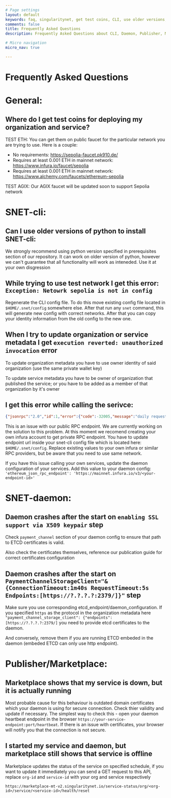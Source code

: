 ```yaml
---
# Page settings
layout: default
keywords: faq, singularitynet, get test coins, CLI, use older versions, Exception, Netowrk sepolia is not in config, execution reverted unauthorized invocation error, daemon, crashes, enabling SSL support via X509 keypair, PaymentChannelStorageClient, Publisher, Marketplace, service is down, service is offline, issue
comments: false
title: Frequently Asked Questions
description: Frequently Asked Questions about CLI, Daemon, Publisher, Marketplace

# Micro navigation
micro_nav: true

---
```


# Frequently Asked Questions

# General:

## Where do I get test coins for deploying my organization and service?
TEST ETH: You can get them on public faucet for the particular network you are trying to use. Here is a couple:
 - No requirements: https://sepolia-faucet.pk910.de/ 
 - Requires at least 0.001 ETH in mainnet network: https://www.infura.io/faucet/sepolia 
 - Requires at least 0.001 ETH in mainnet network: https://www.alchemy.com/faucets/ethereum-sepolia  

TEST AGIX: Our AGIX faucet will be updated soon to support Sepolia network

# SNET-cli:
## Can I use older versions of python to install SNET-cli:
We strongly recommend using python version specified in prerequisites section of our repository. It can work on older version of python, however we can't guarantee that all functionality will work as inteneded. Use it at your own disgression

## While trying to use test network I get this error: `Exception: Netowrk sepolia is not in config`
Regenerate the CLI config file. To do this move existing config file located in `$HOME/.snet/config` somewhere else. After that run any `snet` command, this will generate new config with correct networks. After that you can copy your identity information from the old config to the new one.

## When I try to update organization or service metadata I get `execution reverted: unauthorized invocation` error
To update organization metadata you have to use owner identity of said organization (use the same private wallet key)

To update service metadata you have to be owner of organization that published the service; or you have to be added as a member of that organization by it's owner

## I get this error while calling the serivce:
```json
{"jsonrpc":"2.0","id":1,"error":{"code":-32005,"message":"daily request count exceeded, request rate limited","data":{"rate":{"allowed_rps":1,"backoff_seconds":30,"current_rps":2.6333333333333333},"see":"https://infura.io/dashboard"}}}" 429 Too Many Requests"
```

This is an issue with our public RPC endpoint. We are currently working on the solution to this problem. At this moment we recomend creating your own infura account to get private RPC endpoint. You have to update endpoint url inside your snet-cli config file which is located here: `$HOME/.snet/config`. Replace existing values to your own infura or similar RPC providers, but be aware that you need to use same network.

If you have this issue calling your own services, update the daemon configuration of your services. Add this value to your daemon config: `'ethereum_json_rpc_endpoint': 'https://mainnet.infura.io/v3/<your-endpoint-id>'` 

# SNET-daemon:
## Daemon crashes after the start on `enabling SSL support via X509 keypair` step
Check `payment_channel` section of your daemon config to ensure that path to ETCD certificates is valid.

Also check the certificates themselves, reference our publication guide for correct certificates configuration

## Daemon crashes after the start on `PaymentChannelStorageClient="&{ConnectionTimeout:1m40s RequestTimeout:5s Endpoints:[https://?.?.?.?:2379/]}"` step
Make sure you use corresponding etcd_endpoint/daemon_configuration. If you specified `https` as the protocol in the organization metadata here `"payment_channel_storage_client": {"endpoints": [https://?.?.?.?:2379/]` you need to provide etcd certificates to the daemon. 

And conversely, remove them if you are running ETCD embeded in the daemon (embeded ETCD can only use http endpoint).

# Publisher/Marketplace:
## Marketplace shows that my service is down, but it is actually running
Most probable cause for this behaviour is outdated domain certificates which your daemon is using for secure connection. Check thier validity and update if necessary. The simplest way to check this - open your daemon heartbeat endpoint in the browser `https://your-service-endpoint:port/heartbeat`. If there is an issue with certificates, your browser will notify you that the connection is not secure.

## I started my service and daemon, but marketplace still shows that service is offline
Marketplace updates the status of the service on specified schedule, if you want to update it immediately you can send a GET request to this API, replace `org-id` and `service-id` with your org and service respectively
```url
https://marketplace-mt-v2.singularitynet.io/service-status/org/<org-id>/service/<service-id>/health/reset
```
